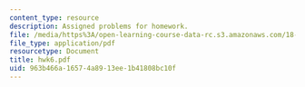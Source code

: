 ```yaml
---
content_type: resource
description: Assigned problems for homework.
file: /media/https%3A/open-learning-course-data-rc.s3.amazonaws.com/18-994-seminar-in-geometry-fall-2004/963b466a16574a8913ee1b41808bc10f_hwk6.pdf
file_type: application/pdf
resourcetype: Document
title: hwk6.pdf
uid: 963b466a-1657-4a89-13ee-1b41808bc10f
---
```

